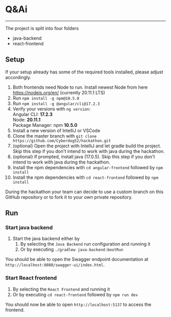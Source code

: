 # Q&Ai

---

The project is split into four folders

- java-backend
- react-frontend

## Setup

If your setup already has some of the required tools installed, please adjust accordingly.

1. Both frontends need Node to run. Install newest Node from here https://nodejs.org/en/ (currently 20.11.1 LTS)
2. Run `npm install -g npm@10.5.0`
3. Run `npm install -g @angular/cli@17.2.3`
4. Verify your versions with `ng version`:  
   Angular CLI: **17.2.3** \
   Node: **20.11.1** \
   Package Manager: npm **10.5.0**
5. Install a new version of IntelliJ or VSCode
6. Clone the master branch with `git clone https://github.com/Cyberdog52/hackathon.git`
7. (optional) Open the project with IntelliJ and let gradle build the project. Skip this step if you don't intend to work with java during the hackathon.
8. (optional) If prompted, install java (17.0.5). Skip this step if you don't intend to work with java during the hackathon.
9. Install the npm dependencies with `cd angular-frontend` followed by `npm install`
10. Install the npm dependencies with `cd react-frontend` followed by `npm install`

During the hackathon your team can decide to use a custom branch on this GitHub repository or to fork it to your own
private repository.

## Run

### Start java backend

1. Start the java backend either by
    1. By selecting the `Java Backend` run configuration and running it
    2. Or by executing `./gradlew java-backend:bootRun`

You should be able to open the Swagger endpoint documentation at `http://localhost:8080/swagger-ui/index.html`.

### Start React frontend

1. By selecting the `React Frontend` and running it
2. Or by executing `cd react-frontend` followed by `npm run dev`

You should now be able to open `http://localhost:5137` to access the frontend.
